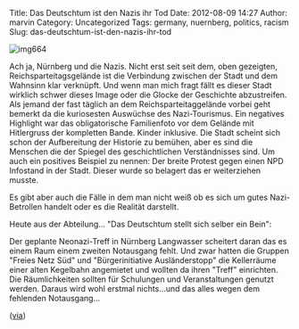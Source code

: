 Title: Das Deutschtum ist den Nazis ihr Tod
Date: 2012-08-09 14:27
Author: marvin
Category: Uncategorized
Tags: germany, nuernberg, politics, racism
Slug: das-deutschtum-ist-den-nazis-ihr-tod

![img664]({static}/images/6435565383_51e4581c07_b.jpg)

Ach ja, Nürnberg und die Nazis. Nicht erst seit seit dem, oben
gezeigten, Reichsparteitagsgelände ist die Verbindung zwischen der Stadt
und dem Wahnsinn klar verknüpft. Und wenn man mich fragt fällt es dieser
Stadt wirklich schwer dieses Image oder die Glocke der Geschichte
abzustreifen. Als jemand der fast täglich an dem Reichsparteitaggelände
vorbei geht bemerkt da die kuriosesten Auswüchse des Nazi-Tourismus. Ein
negatives Highlight war das obligatorische Familienfoto vor dem Gelände
mit Hitlergruss der kompletten Bande. Kinder inklusive. Die Stadt
scheint sich schon der Aufbereitung der Historie zu bemühen, aber es
sind die Menschen die der Spiegel des geschichtlichen Verständnisses
sind. Um auch ein positives Beispiel zu nennen: Der breite Protest gegen
einen NPD Infostand in der Stadt. Dieser wurde so belagert das er
weiterziehen musste.

Es gibt aber auch die Fälle in dem man nicht weiß ob es sich um gutes
Nazi-Betrollen handelt oder es die Realität darstellt.

Heute aus der Abteilung... "Das Deutschtum stellt sich selber ein Bein":

Der geplante Neonazi-Treff in Nürnberg Langwasser scheitert daran das es
einem Raum einem zweiten Notausgang fehlt. Und zwar hatten die Gruppen
"Freies Netz Süd" und "Bürgerinitiative Ausländerstopp" die Kellerräume
einer alten Kegelbahn angemietet und wollten da ihren "Treff"
einrichten. Die Räumlichkeiten sollten für Schulungen und
Veranstaltungen genutzt werden. Daraus wird wohl erstmal nichts...und
das alles wegen dem fehlenden Notausgang...

([via](http://www.nordbayern.de/region/nuernberg/kein-treff-fur-nazis-in-nurnberg-1.2266553))

